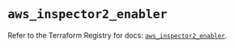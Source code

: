 # `aws_inspector2_enabler`

Refer to the Terraform Registry for docs: [`aws_inspector2_enabler`](https://registry.terraform.io/providers/hashicorp/aws/6.8.0/docs/resources/inspector2_enabler).
